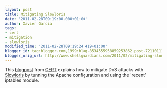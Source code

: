 ```yaml
---
layout: post
title: Mitigating Slowloris
date: '2011-02-28T09:19:00.000+01:00'
author: Xavier Garcia
tags:
- cert
- mitigation
- slowloris
modified_time: '2011-02-28T09:19:24.419+01:00'
blogger_id: tag:blogger.com,1999:blog-8534555958859253862.post-7211011160025785944
blogger_orig_url: http://www.shellguardians.com/2011/02/mitigating-slowloris.html
---
```

This [blogpost](https://www.cert.org/blogs/certcc/2009/07/slowloris_vs_your_webserver.html) from [CERT](https://www.cert.org/blogs/certcc) explains how to mitigate DoS attacks with [Slowloris](https://www.cert.org/blogs/certcc/2009/07/slowloris_vs_your_webserver.html) by tunning the Apache configuration and using the 'recent' iptables module.
